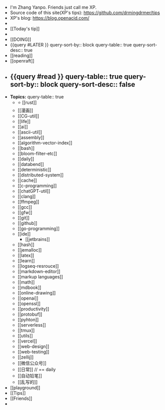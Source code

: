 - I'm Zhang Yanpo. Friends just call me XP.
- Source code of this site(XP's tips): https://github.com/drmingdrmer/tips
- XP's blog: https://blog.openacid.com/
-
- [[Today's tip]]
-
- [[DOING]]
- {{query #LATER }}
  query-sort-by:: block
  query-table:: true
  query-sort-desc:: true
- [[reading]]
- [[openraft]]
- {{query #read }}
  query-table:: true
  query-sort-by:: block
  query-sort-desc:: false
	-
- **Topics:**
  query-table:: true
	- ⭐️ [[rust]]
	- [[漫画]]
	- [[CG-util]]
	- [[life]]
	- [[ai]]
	- [[ascii-util]]
	- [[assembly]]
	- [[algorithm-vector-index]]
	- [[bash]]
	- [[bloom-filter-etc]]
	- [[daily]]
	- [[databend]]
	- [[deterministic]]
	- [[distributed-system]]
	- [[cache]]
	- [[c-programming]]
	- [[chatGPT-util]]
	- [[clang]]
	- [[ffmpeg]]
	- [[gcc]]
	- [[gfw]]
	- [[git]]
	- [[github]]
	- [[go-programming]]
	- [[ide]]
		- [[jetbrains]]
	- [[hash]]
	- [[jemalloc]]
	- [[latex]]
	- [[learn]]
	- [[logseq-resrouce]]
	- [[markdown-editor]]
	- [[markup languages]]
	- [[math]]
	- [[mdbook]]
	- [[online-drawing]]
	- [[openai]]
	- [[openssl]]
	- [[productivity]]
	- [[protobuf]]
	- [[pyhton]]
	- [[serverless]]
	- [[tmux]]
	- [[utils]]
	- [[vercel]]
	- [[web-design]]
	- [[web-testing]]
	- [[zellij]]
	- [[微信公众号]]
	- [[日常]] // == daily
	- [[自动铅笔]]
	- [[乱写的]]
- [[playground]]
- [[Tips]]
- [[Friends]]
-